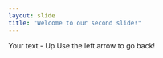 ```yaml
---
layout: slide
title: "Welcome to our second slide!"
---
```

Your text - Up
Use the left arrow to go back!
